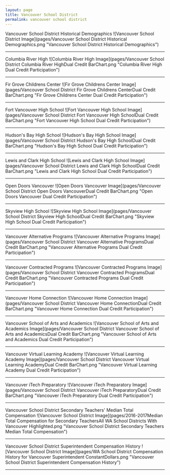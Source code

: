 ```yaml
---
layout: page
title: Vancouver School District
permalink: vancouver school district
---
```



Vancouver School District Historical Demographics
![Vancouver School District Image](pages/Vancouver School District Historical Demographics.png "Vancouver School District Historical Demographics")

___

Columbia River High
![Columbia River High Image](pages/Vancouver School District Columbia River HighDual Credit BarChart.png "Columbia River High Dual Credit Participation")

___

Fir Grove Childrens Center
![Fir Grove Childrens Center Image](pages/Vancouver School District Fir Grove Childrens CenterDual Credit BarChart.png "Fir Grove Childrens Center Dual Credit Participation")

___

Fort Vancouver High School
![Fort Vancouver High School Image](pages/Vancouver School District Fort Vancouver High SchoolDual Credit BarChart.png "Fort Vancouver High School Dual Credit Participation")

___

Hudson's Bay High School
![Hudson's Bay High School Image](pages/Vancouver School District Hudson's Bay High SchoolDual Credit BarChart.png "Hudson's Bay High School Dual Credit Participation")

___

Lewis and Clark High School
![Lewis and Clark High School Image](pages/Vancouver School District Lewis and Clark High SchoolDual Credit BarChart.png "Lewis and Clark High School Dual Credit Participation")

___

Open Doors Vancouver
![Open Doors Vancouver Image](pages/Vancouver School District Open Doors VancouverDual Credit BarChart.png "Open Doors Vancouver Dual Credit Participation")

___

Skyview High School
![Skyview High School Image](pages/Vancouver School District Skyview High SchoolDual Credit BarChart.png "Skyview High School Dual Credit Participation")

___

Vancouver Alternative Programs
![Vancouver Alternative Programs Image](pages/Vancouver School District Vancouver Alternative ProgramsDual Credit BarChart.png "Vancouver Alternative Programs Dual Credit Participation")

___

Vancouver Contracted Programs
![Vancouver Contracted Programs Image](pages/Vancouver School District Vancouver Contracted ProgramsDual Credit BarChart.png "Vancouver Contracted Programs Dual Credit Participation")

___

Vancouver Home Connection
![Vancouver Home Connection Image](pages/Vancouver School District Vancouver Home ConnectionDual Credit BarChart.png "Vancouver Home Connection Dual Credit Participation")

___

Vancouver School of Arts and Academics
![Vancouver School of Arts and Academics Image](pages/Vancouver School District Vancouver School of Arts and AcademicsDual Credit BarChart.png "Vancouver School of Arts and Academics Dual Credit Participation")

___

Vancouver Virtual Learning Academy
![Vancouver Virtual Learning Academy Image](pages/Vancouver School District Vancouver Virtual Learning AcademyDual Credit BarChart.png "Vancouver Virtual Learning Academy Dual Credit Participation")

___

Vancouver iTech Preparatory
![Vancouver iTech Preparatory Image](pages/Vancouver School District Vancouver iTech PreparatoryDual Credit BarChart.png "Vancouver iTech Preparatory Dual Credit Participation")

___

Vancouver School District Secondary Teachers' Median Total Compensation
![Vancouver School District Image](pages/2016-2017Median Total Compensation for Secondary TeachersAll WA School Districts With Vancouver Highlighted.png "Vancouver School District Secondary Teachers Median Total Compensation")

___

Vancouver School District Superintendent Compensation History
![Vancouver School District Image](pages/WA School District Compensation History for Vancouver Superintendent ConstantDollars.png "Vancouver School District Superintendent Compensation History")

___

